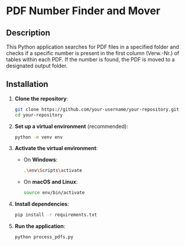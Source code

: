 # PDF Number Finder and Mover

## Description

This Python application searches for PDF files in a specified folder and checks if a specific number is present in the first column (Verw.-Nr.) of tables within each PDF. If the number is found, the PDF is moved to a designated output folder.

## Installation

1. **Clone the repository**:

    ```bash
    git clone https://github.com/your-username/your-repository.git
    cd your-repository
    ```

2. **Set up a virtual environment** (recommended):

    ```bash
    python -m venv env
    ```

3. **Activate the virtual environment**:

    - On **Windows**:

        ```bash
        .\env\Scripts\activate
        ```

    - On **macOS and Linux**:

        ```bash
        source env/bin/activate
        ```

4. **Install dependencies**:

    ```bash
    pip install -r requirements.txt
    ```

5. **Run the application**:

    ```bash
    python process_pdfs.py
    ```




